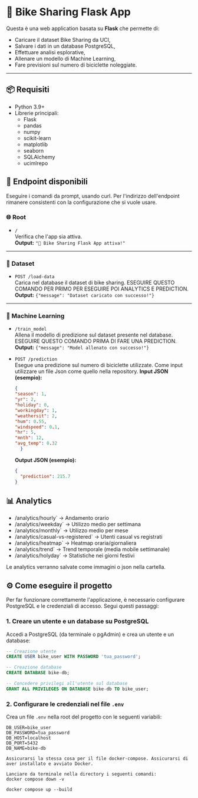 ﻿# 🚴 Bike Sharing Flask App

Questa è una web application basata su **Flask** che permette di:
- Caricare il dataset Bike Sharing da UCI,
- Salvare i dati in un database PostgreSQL,
- Effettuare analisi esplorative,
- Allenare un modello di Machine Learning,
- Fare previsioni sul numero di biciclette noleggiate.

---

## 📦 Requisiti

- Python 3.9+
- Librerie principali:
  - Flask
  - pandas
  - numpy
  - scikit-learn
  - matplotlib
  - seaborn
  - SQLAlchemy
  - ucimlrepo

## 🚀 Endpoint disponibili
Eseguire i comandi da prompt, usando curl. Per l'indirizzo dell'endpoint rimanere consistenti con la configurazione che si vuole usare.
### 🌐 Root
- `/`  
  Verifica che l'app sia attiva.  
  **Output:** `"🚴 Bike Sharing Flask App attiva!"`

---

### 📂 Dataset
- `POST /load-data`  
  Carica nel database il dataset di bike sharing.  ESEGUIRE QUESTO COMANDO PER PRIMO PER ESEGUIRE POI ANALYTICS E PREDICTION.
  **Output:** `{"message": "Dataset caricato con successo!"}`

---

### 🧠 Machine Learning
- `/train_model`  
  Allena il modello di predizione sul dataset presente nel database. ESEGUIRE QUESTO COMANDO PRIMA DI FARE UNA PREDICTION. 
  **Output:** `{"message": "Model allenato con successo!"}`

- `POST /prediction`  
  Esegue una predizione sul numero di biciclette utilizzate. Come input utilizzare un file Json come quello nella repository.
  **Input JSON (esempio):**
  ```json
  {
  "season": 1,
  "yr": 2,
  "holiday": 0,
  "workingday": 1,
  "weathersit": 2,
  "hum": 0.55,
  "windspeed": 0.1,
  "hr": 5,
  "mnth": 12,
  "avg_temp": 0.32
    }

  ```
  **Output JSON (esempio):**
  ```json
  {
    "prediction": 215.7
  }

## 📊 Analytics

- /analytics/hourly` → Andamento orario  
- /analytics/weekday` → Utilizzo medio per settimana  
- /analytics/monthly` → Utilizzo medio per mese 
- /analytics/casual-vs-registered` → Utenti casual vs registrati  
- /analytics/heatmap` → Heatmap oraria/giornaliera  
- /analytics/trend` → Trend temporale (media mobile settimanale) 
- /analytics/holyday` → Statistiche nei giorni festivi  

Le analytics verranno salvate come immagini o json nella cartella.

## ⚙️ Come eseguire il progetto

Per far funzionare correttamente l'applicazione, è necessario configurare PostgreSQL e le credenziali di accesso. Segui questi passaggi:

### 1. Creare un utente e un database su PostgreSQL

Accedi a PostgreSQL (da terminale o pgAdmin) e crea un utente e un database:

```sql
-- Creazione utente
CREATE USER bike_user WITH PASSWORD 'tua_password';

-- Creazione database
CREATE DATABASE bike-db;

-- Concedere privilegi all'utente sul database
GRANT ALL PRIVILEGES ON DATABASE bike-db TO bike_user;

```
### 2. Configurare le credenziali nel file `.env`

Crea un file `.env` nella root del progetto con le seguenti variabili:

```env
DB_USER=bike_user
DB_PASSWORD=tua_password
DB_HOST=localhost
DB_PORT=5432
DB_NAME=bike-db

Assicurarsi la stessa cosa per il file docker-compose. Assicurarsi di aver installato e avviato Docker.

Lanciare da terminale nella directory i seguenti comandi:
docker compose down -v 

docker compose up --build

